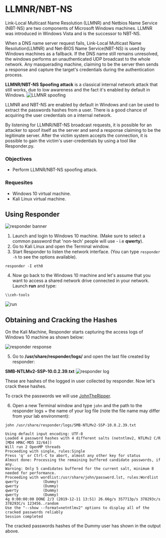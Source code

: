 # LLMNR/NBT-NS
Link-Local Multicast Name Resolution (LLMNR) and Netbios Name Service (NBT-NS) are two components of Microsoft Windows machines.  LLMNR was introduced in Windows Vista and is the successor to NBT-NS.

When a DNS name server request fails, Link-Local Multicast Name Resolution(LLMNR) and Net-BIOS Name Service(NBT-NS) is used by Windows machines as a fallback. If the DNS name still remains unresolved, the windows performs an unauthenticated UDP broadcast to the whole network. Any masquerading machine, claiming to be the server then sends a response and capture the target's credentials during the authentication process.

**LLMNR/NBT-NS Spoofing attack** is a classical internal network attack that still works, due to low awareness and the fact it's enabled by default in Windows.
![LLMNR spoofing](https://www.verifyit.nl/wp/wp-content/uploads/2016/12/llmnr_poison1.jpg)

LLMNR and NBT-NS are enabled by default in Windows and can be used to extract the passwords hashes from a user. There is a good chance of acquiring the user credentials on a internal network.

By listening for LLMNR/NBT-NS broadcast requests, it is possible for an attacker to spoof itself as the server and send a response claiming to be the legitimate server. After the victim system accepts the connection, it is possible to gain the victim's user-credentials by using a tool like Responder.py.

### Objectives
* Perform LLMNR/NBT-NS spoofing attack.

### Requesites
* Windows 10 virtual machine.
* Kali Linux virtual machine.

## Using Responder
![responder banner](https://gist.githubusercontent.com/Samsar4/62886aac358c3d484a0ec17e8eb11266/raw/15fe651f34614ca182b0be697245a83c76e73a2b/responder-banner.png)

1. Launch and login to Windows 10 machine. (Make sure to select a common password that 'non-tech' people will use - i.e **qwerty**).
2. Go to Kali Linux and open the Terminal window.
3. Start Responder to listen the network interface. (You can type `responder -h` to see the options available). 

`responder -I eth0`

4. Now go back to the Windows 10 machine and let's assume that you want to access a shared network drive connected in your network. Launch **run** and type:

`\\ceh-tools`

![run](https://gist.githubusercontent.com/Samsar4/62886aac358c3d484a0ec17e8eb11266/raw/15fe651f34614ca182b0be697245a83c76e73a2b/run-cehtools.png)


## Obtaining and Cracking the Hashes
On the Kali Machine, Responder starts capturing the access logs of Windows 10 machine as shown below:

![responder response](https://gist.githubusercontent.com/Samsar4/62886aac358c3d484a0ec17e8eb11266/raw/b5a69b422beda8c658e0610af852f006af262dcf/responder-1.png)

5. Go to **/usr/share/responder/logs/** and open the last file created by responder:

**SMB-NTLMv2-SSP-10.0.2.39.txt**
![responder log](https://gist.githubusercontent.com/Samsar4/62886aac358c3d484a0ec17e8eb11266/raw/3e6cd9f2c6e3f1d27820e459b0d2625aa19cb229/responder-log-3.png "Responder Log file")

These are hashes of the logged in user collected by responder. Now let's crack these hashes.

To crack the passwords we will use [JohnTheRipper](https://www.openwall.com/john/).

6. Open a new Terminal window and type `john` and the path to the responder logs + the name of your log file (note the file name may differ from your lab environment):

`john /usr/share/responder/logs/SMB-NTLMv2-SSP-10.0.2.39.txt`

```
Using default input encoding: UTF-8
Loaded 4 password hashes with 4 different salts (netntlmv2, NTLMv2 C/R [MD4 HMAC-MD5 32/64])
Will run 2 OpenMP threads
Proceeding with single, rules:Single
Press 'q' or Ctrl-C to abort, almost any other key for status
Almost done: Processing the remaining buffered candidate passwords, if any.
Warning: Only 5 candidates buffered for the current salt, minimum 8 needed for performance.
Proceeding with wordlist:/usr/share/john/password.lst, rules:Wordlist
qwerty           (Dummy)
qwerty           (Dummy)
qwerty           (Dummy)
qwerty           (Dummy)
4g 0:00:00:00 DONE 2/3 (2019-12-11 13:51) 26.66g/s 357713p/s 378293c/s 378293C/s 123456..random
Use the "--show --format=netntlmv2" options to display all of the cracked passwords reliably
Session completed
```

The cracked passwords hashes of the Dummy user has shown in the output above.
